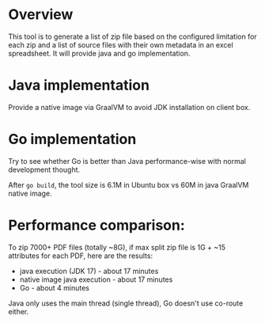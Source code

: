 # Overview
This tool is to generate a list of zip file based on the configured limitation for each zip and a list of source files with their own metadata in an excel spreadsheet. It will provide java and go implementation.
# Java implementation
Provide a native image via GraalVM to avoid JDK installation on client box.
# Go implementation
Try to see whether Go is better than Java performance-wise with normal development thought.

After `go build`, the tool size is 6.1M in Ubuntu box vs 60M in java GraalVM native image.

# Performance comparison:
To zip 7000+ PDF files (totally ~8G), if max split zip file is 1G + ~15 attributes for each PDF, here are the results:
- java execution (JDK 17) - about 17 minutes
- native image java execution - about 17 minutes
- Go - about 4 minutes

Java only uses the main thread (single thread), Go doesn't use co-route either.

